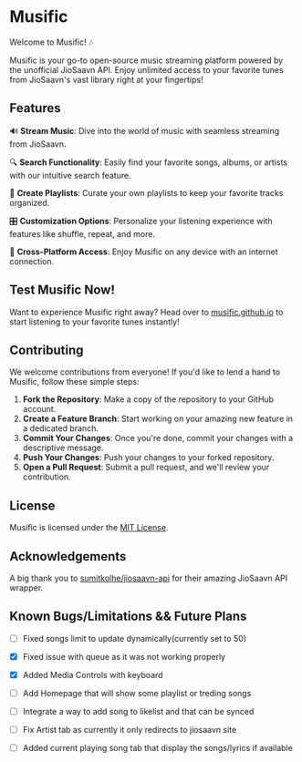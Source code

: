 # Musific

Welcome to Musific! 🎶

Musific is your go-to open-source music streaming platform powered by the unofficial JioSaavn API. Enjoy unlimited access to your favorite tunes from JioSaavn's vast library right at your fingertips!

## Features

🔊 **Stream Music**: Dive into the world of music with seamless streaming from JioSaavn.

🔍 **Search Functionality**: Easily find your favorite songs, albums, or artists with our intuitive search feature.

🎵 **Create Playlists**: Curate your own playlists to keep your favorite tracks organized.

🎛️ **Customization Options**: Personalize your listening experience with features like shuffle, repeat, and more.

📱 **Cross-Platform Access**: Enjoy Musific on any device with an internet connection.

## Test Musific Now!

Want to experience Musific right away? Head over to [musific.github.io](https://musific.freewebhostmost.com/) to start listening to your favorite tunes instantly!

## Contributing

We welcome contributions from everyone! If you'd like to lend a hand to Musific, follow these simple steps:

1. **Fork the Repository**: Make a copy of the repository to your GitHub account.
2. **Create a Feature Branch**: Start working on your amazing new feature in a dedicated branch.
3. **Commit Your Changes**: Once you're done, commit your changes with a descriptive message.
4. **Push Your Changes**: Push your changes to your forked repository.
5. **Open a Pull Request**: Submit a pull request, and we'll review your contribution.

## License

Musific is licensed under the [MIT License](LICENSE).

## Acknowledgements

A big thank you to [sumitkolhe/jiosaavn-api](https://github.com/sumitkolhe/jiosaavn-api) for their amazing JioSaavn API wrapper.


## Known Bugs/Limitations && Future Plans

- [ ] Fixed songs limit to update dynamically(currently set to 50)
- [x] Fixed issue with queue as it was not working properly
- [x] Added Media Controls with keyboard
- [ ] Add Homepage that will show some playlist or treding songs
- [ ] Integrate a way to add song to likelist and that can be synced 
- [ ] Fix Artist tab as currently it only redirects to jiosaavn site
- [ ] Added current playing song tab that display the songs/lyrics if available

